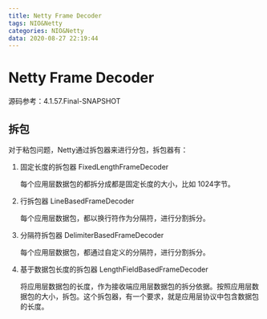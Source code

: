 ```yaml
---
title: Netty Frame Decoder
tags: NIO&Netty
categories: NIO&Netty
data: 2020-08-27 22:19:44
---
```

# Netty Frame Decoder

源码参考：4.1.57.Final-SNAPSHOT

## 拆包

对于粘包问题，Netty通过拆包器来进行分包，拆包器有：

1. 固定长度的拆包器 FixedLengthFrameDecoder

   每个应用层数据包的都拆分成都是固定长度的大小，比如 1024字节。

2. 行拆包器 LineBasedFrameDecoder

   每个应用层数据包，都以换行符作为分隔符，进行分割拆分。

3. 分隔符拆包器 DelimiterBasedFrameDecoder

   每个应用层数据包，都通过自定义的分隔符，进行分割拆分。

4. 基于数据包长度的拆包器 LengthFieldBasedFrameDecoder

   将应用层数据包的长度，作为接收端应用层数据包的拆分依据。按照应用层数据包的大小，拆包。这个拆包器，有一个要求，就是应用层协议中包含数据包的长度。